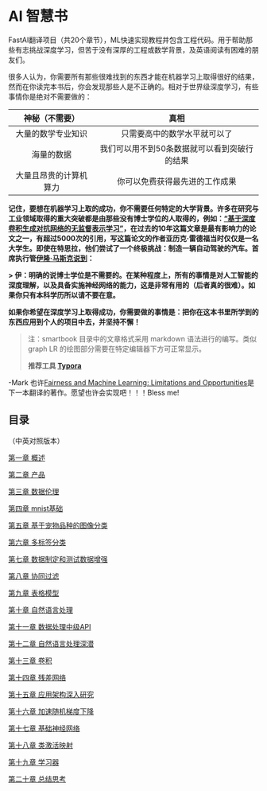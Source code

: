 # AI 智慧书

FastAI翻译项目（共20个章节），ML快速实现教程并包含工程代码。用于帮助那些有志挑战深度学习，但苦于没有深厚的工程或数学背景，及英语阅读有困难的朋友们。

很多人认为，你需要所有那些很难找到的东西才能在机器学习上取得很好的结果，然而在你读完本书后，你会发现那些人是不正确的。相对于世界级深度学习，有些事情你是绝对不需要做的：

|     神秘（不需要）     |                     真相                     |
| :--------------------: | :------------------------------------------: |
|   大量的数学专业知识   |         只需要高中的数学水平就可以了         |
|       海量的数据       | 我们可以用不到50条数据就可以看到突破行的结果 |
| 大量且昂贵的计算机算力 |        你可以免费获得最先进的工作成果        |

**记住，要想在机器学习上取的成功，你不需要任何特定的大学背景。许多在研究与工业领域取得的重大突破都是由那些没有博士学位的人取得的，例如：[“基于深度卷积生成对抗网络的无监督表示学习”](https://arxiv.org/abs/1511.06434)，在过去的10年这篇文章是最有影响力的论文之一，有超过5000次的引用，写这篇论文的作者亚历克·雷德福当时仅仅是一名大学生。即使在特思拉，他们尝试了一个终极挑战：制造一辆自动驾驶的汽车。首席执行管[伊隆·马斯克说到](https://twitter.com/elonmusk/status/1224089444963311616)：**

**> 伊：明确的说博士学位是不需要的。在某种程度上，所有的事情是对人工智能的深度理解，以及具备实施神经网络的能力，这是非常有用的（后者真的很难）。如果你只有本科学历所以请不要在意。**
>
**如果你希望在深度学习上取得成功，你需要做的事情是：把你在这本书里所学到的东西应用到个人的项目中去，并坚持不懈！**
> 注：smartbook 目录中的文章格式采用 markdown 语法进行的编写。类似 graph LR 的绘图部分需要在特定编辑器下方可正常显示。
>
>**推荐工具 [Typora](https://www.typora.io/)**

-Mark 也许[Fairness and Machine Learning: Limitations and Opportunities](https://fairmlbook.org/#course-materials)是下一本翻译的著作。愿望也许会实现吧！！！Bless me!
## 目录
（中英对照版本）

[第一章 概述](./smartbook/Fastai-01.md)

[第二章 产品](./smartbook/Fastai-02.md)

[第三章 数据伦理](./smartbook/Fastai-03.md)

[第四章 mnist基础](./smartbook/Fastai-04.md)

[第五章 基于宠物品种的图像分类](./smartbook/Fastai-05.md)

[第六章 多标签分类](./smartbook/Fastai-06.md)

[第七章 数据制定和测试数据增强](./smartbook/Fastai-07.md)

[第八章 协同过滤](./smartbook/Fastai-08.md)

[第九章 表格模型](./smartbook/Fastai-09.md)

[第十章 自然语言处理](./smartbook/Fastai_10.md)

[第十一章 数据处理中级API](./smartbook/Fastai_11.md)

[第十二章 自然语言处理深潜](./smartbook/Fastai_12.md)

[第十三章 卷积](./smartbook/Fastai_13.md)

[第十四章 残差网络](./smartbook/Fastai_14.md)

[第十五章 应用架构深入研究](./smartbook/Fastai_15.md)

[第十六章 加速随机梯度下降](./smartbook/Fastai_16.md)

[第十七章 基础神经网络](./smartbook/Fastai_17.md)

[第十八章 类激活映射](./smartbook/Fastai_18.md)

[第十九章 学习器](./smartbook/Fastai_19.md)

[第二十章 总结思考](./smartbook/Fastai_20.md)
